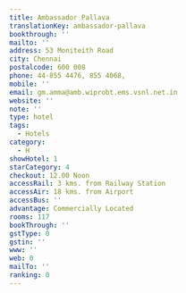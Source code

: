 ```yaml
---
title: Ambassador Pallava
translationKey: ambassador-pallava
bookthrough: ''
mailto: ''
address: 53 Moniteith Road
city: Chennai
postalcode: 600 008
phone: 44-855 4476, 855 4068,
mobile: ''
email: gm.amma@amb.wiprobt.ems.vsnl.net.in
website: ''
note: ''
type: hotel
tags:
  - Hotels
category:
  - H
showHotel: 1
starCategory: 4
checkout: 12.00 Noon
accessRail: 3 kms. from Railway Station
accessAir: 18 kms. from Airport
accessBus: ''
advantage: Commercially Located
rooms: 117
bookThrough: ''
gstType: 0
gstin: ''
www: ''
web: 0
mailTo: ''
ranking: 0
---
```







